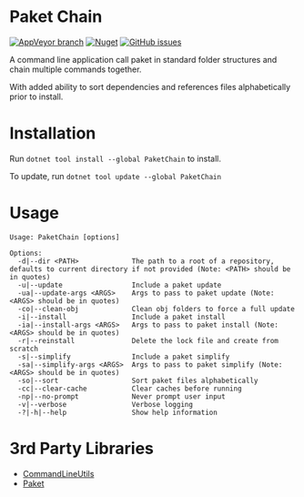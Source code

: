 # Paket Chain

[![AppVeyor branch](https://img.shields.io/appveyor/ci/blythmeister/paketchain)](https://ci.appveyor.com/project/BlythMeister/paketchain)
[![Nuget](https://img.shields.io/nuget/v/paketchain)](https://www.nuget.org/packages/PaketChain/)
[![GitHub issues](https://img.shields.io/github/issues-raw/blythmeister/paketchain)](https://github.com/BlythMeister/PaketChain/issues)

A command line application call paket in standard folder structures and chain multiple commands together.

With added ability to sort dependencies and references files alphabetically prior to install.

# Installation

Run `dotnet tool install --global PaketChain` to install.

To update, run `dotnet tool update --global PaketChain`

# Usage

```
Usage: PaketChain [options]

Options:
  -d|--dir <PATH>             The path to a root of a repository, defaults to current directory if not provided (Note: <PATH> should be in quotes)
  -u|--update                 Include a paket update
  -ua|--update-args <ARGS>    Args to pass to paket update (Note: <ARGS> should be in quotes)
  -co|--clean-obj             Clean obj folders to force a full update
  -i|--install                Include a paket install
  -ia|--install-args <ARGS>   Args to pass to paket install (Note: <ARGS> should be in quotes)
  -r|--reinstall              Delete the lock file and create from scratch
  -s|--simplify               Include a paket simplify
  -sa|--simplify-args <ARGS>  Args to pass to paket simplify (Note: <ARGS> should be in quotes)
  -so|--sort                  Sort paket files alphabetically
  -cc|--clear-cache           Clear caches before running
  -np|--no-prompt             Never prompt user input
  -v|--verbose                Verbose logging
  -?|-h|--help                Show help information
```

# 3rd Party Libraries

* [CommandLineUtils](https://github.com/natemcmaster/CommandLineUtils)
* [Paket](https://github.com/fsprojects/Paket)